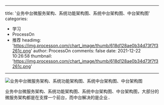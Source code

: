
---
title: '业务中台微服务架构、系统功能架构图、系统中台架构图、中台架构图'
categories: 
 - 学习
 - ProcessOn
 - 推荐
headimg: 'https://img.processon.com/chart_image/thumb/618d128ae0b34d73f7f3261c.png'
author: ProcessOn
comments: false
date: 2021-12-22 10:26:58
thumbnail: 'https://img.processon.com/chart_image/thumb/618d128ae0b34d73f7f3261c.png'
---

<div>   
<img class="thumb" alt="业务中台微服务架构、系统功能架构图、系统中台架构图、中台架构图" src="https://img.processon.com/chart_image/thumb/618d128ae0b34d73f7f3261c.png" referrerpolicy="no-referrer">
<p>业务中台微服务架构、系统功能架构图、系统中台架构图、中台架构图，大部分的微服务架构都是在支撑一个前台，而中台解决的是企业..</p>  
</div>
            